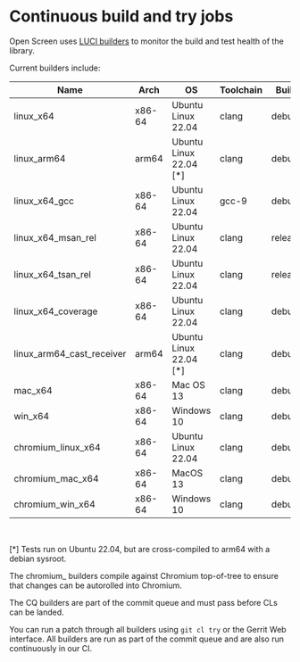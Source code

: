 # Continuous build and try jobs

Open Screen uses [LUCI builders](https://ci.chromium.org/p/openscreen/builders)
to monitor the build and test health of the library.

Current builders include:

| Name                   | Arch   | OS                     | Toolchain | Build   | Notes                  | CQ? |
|------------------------|--------|------------------------|-----------|---------|------------------------|-----|
| linux_x64              | x86-64 | Ubuntu Linux 22.04     | clang     | debug   | ASAN enabled           |  Y  |
| linux_arm64            | arm64  | Ubuntu Linux 22.04 [\*] | clang    | debug   |                        |  N  |
| linux_x64_gcc          | x86-64 | Ubuntu Linux 22.04     | gcc-9     | debug   |                        |  Y  |
| linux_x64_msan_rel     | x86-64 | Ubuntu Linux 22.04     | clang     | release | MSAN enabled           |  N  |
| linux_x64_tsan_rel     | x86-64 | Ubuntu Linux 22.04     | clang     | release | TSAN enabled           |  N  |
| linux_x64_coverage     | x86-64 | Ubuntu Linux 22.04     | clang     | debug   | used for code coverage |  N  |
| linux_arm64_cast_receiver | arm64  | Ubuntu Linux 22.04 [\*] | clang | debug   | Builds cast sender/receiver |  N  |
| mac_x64                | x86-64 | Mac OS 13              | clang     | debug   |                        |  Y  |
| win_x64                | x86-64 | Windows 10             | clang     | debug   |                        |  N  |
| chromium_linux_x64     | x86-64 | Ubuntu Linux 22.04     | clang     | debug   | built with chromium    |  Y  |
| chromium_mac_x64       | x86-64 | MacOS 13               | clang     | debug   | built with chromium    |  Y  |
| chromium_win_x64       | x86-64 | Windows 10             | clang     | debug   | built with chromium    |  N  |
<br />

[*] Tests run on Ubuntu 22.04, but are cross-compiled to arm64 with a debian
sysroot.

The chromium_ builders compile against Chromium top-of-tree to ensure that
changes can be autorolled into Chromium.

The CQ builders are part of the commit queue and must pass before CLs can be
landed.

You can run a patch through all builders using `git cl try` or the Gerrit Web
interface.  All builders are run as part of the commit queue and are also run
continuously in our CI.
